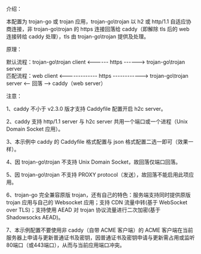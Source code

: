 介绍：

本配置为 trojan-go 或 trojan 应用，trojan-go\trojan 以 h2 或 http/1.1 自适应协商连接，非 trojan-go\trojan 的 https 连接回落给 caddy（即解除 tls 后的 web 连接转给 caddy 处理），tls 由 trojan-go\trojan 提供及处理。

原理：

默认流程：trojan-go\trojan client <------ https ------> trojan-go\trojan server  
匹配流程：web client <------------- https ------------> trojan-go\trojan server <-- 回落 --> caddy（web server）

注意：

1、caddy 不小于 v2.3.0 版才支持 Caddyfile 配置开启 h2c server。

2、caddy 支持 http/1.1 server 与 h2c server 共用一个端口或一个进程（Unix Domain Socket 应用）。

3、本示例中 caddy 的 Caddyfile 格式配置与 json 格式配置二选一即可（效果一样）。

4、因 trojan-go\trojan 不支持 Unix Domain Socket，故回落仅端口回落。

5、因 trojan-go\trojan 不支持 PROXY protocol（发送），故回落不能启用此项应用。

6、trojan-go 完全兼容原版 trojan，还有自己的特色：服务端支持同时提供原版 trojan 应用与自己的 Websocket 应用；支持 CDN 流量中转(基于 WebSocket over TLS)；支持使用 AEAD 对 trojan 协议流量进行二次加密(基于 Shadowsocks AEAD)。

7、本示例配置不要使用非 caddy（自带 ACME 客户端）的 ACME 客户端在当前服务器上申请与更新普通证书及密钥，因普通证书及密钥申请与更新需占用或监听80端口（或443端口），从而与当前应用端口冲突。
